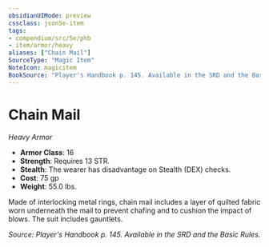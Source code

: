 ```yaml
---
obsidianUIMode: preview
cssclass: json5e-item
tags:
- compendium/src/5e/phb
- item/armor/heavy
aliases: ["Chain Mail"]
SourceType: "Magic Item"
NoteIcon: magicitem
BookSource: "Player's Handbook p. 145. Available in the SRD and the Basic Rules."
---
```

# Chain Mail
*Heavy Armor*  

- **Armor Class**: 16
- **Strength**: Requires 13 STR.
- **Stealth**: The wearer has disadvantage on Stealth (DEX) checks.
- **Cost**: 75 gp
- **Weight**: 55.0 lbs.

Made of interlocking metal rings, chain mail includes a layer of quilted fabric worn underneath the mail to prevent chafing and to cushion the impact of blows. The suit includes gauntlets.

*Source: Player's Handbook p. 145. Available in the SRD and the Basic Rules.*